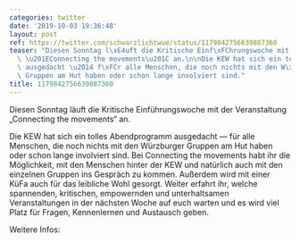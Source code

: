 ```yaml
---
categories: twitter
date: '2019-10-03 19:36:48'
layout: post
ref: https://twitter.com/schwarzlichtwue/status/1179842756639887360
teaser: "Diesen Sonntag l\xE4uft die Kritische Einf\xFChrungswoche mit der Veranstaltung\
  \ \u201EConnecting the movements\u201C an.\n\nDie KEW hat sich ein tolles Abendprogramm\
  \ ausgedacht \u2014 f\xFCr alle Menschen, die noch nichts mit den W\xFCrzburger\
  \ Gruppen am Hut haben oder schon lange involviert sind."
title: 1179842756639887360
---
```

Diesen Sonntag läuft die Kritische Einführungswoche mit der Veranstaltung „Connecting the movements“ an.

Die KEW hat sich ein tolles Abendprogramm ausgedacht — für alle Menschen, die noch nichts mit den Würzburger Gruppen am Hut haben oder schon lange involviert sind.
Bei Connecting the movements habt ihr die Möglichkeit, mit den Menschen hinter der KEW und natürlich auch mit den einzelnen Gruppen ins Gespräch zu kommen. Außerdem wird mit einer KüFa auch für das leibliche Wohl gesorgt.
Weiter erfahrt ihr, welche spannenden, kritischen, empowernden und unterhaltsamen Veranstaltungen in der nächsten Woche auf euch warten und es wird viel Platz für Fragen, Kennenlernen und Austausch geben.



Weitere Infos: 